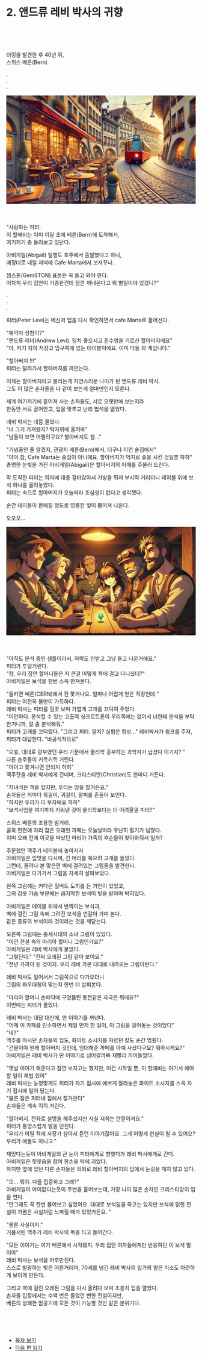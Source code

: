 # 2. 앤드류 레비 박사의 귀향 <br>
<br><br><br>

더링을 발견한 후 40년 뒤, <br>
스위스 베른(Bern)<br>

. <br>
. <br>
. <br>

![Bern 시가지](../images/ch-0-01-Bern_cafe.webp)
<br><br><br>

"사랑하는 피터. <br>
이 할애비는 이미 이달 초에 베른(Bern)에 도착해서, <br>
여기저기 좀 둘러보고 있단다. <br>

아비게일(Abigail) 일행도 호주에서 출발했다고 하니, <br>
예정대로 내일 저녁에 Cafe Marta에서 보자꾸나. <br>

잼스톤(GemSTON) 표본은 꼭 들고 와야 한다. <br>
어차피 우리 집안이 기증한건데 잠깐 꺼내온다고 뭐 별일이야 있겠니?" <br>

. <br>
. <br>
. <br>

피터(Peter Levi)는 메신저 앱을 다시 확인하면서 cafe Marta로 들어선다. <br>

"예약자 성함이?" <br>
"앤드류 레비(Andrew Levi). 덩치 좋으시고 흰수염을 기르신 할아버지에요" <br>
"아, 저기 지하 저장고 입구쪽에 있는 테이블이에요. 이미 다들 와 계십니다." <br>

"할아버지 !!!" <br>
피터는 달려가서 할아버지를 껴안는다.<br>

이제는 할아버지라고 불리는게 자연스러운 나이가 된 앤드류 레비 박사. <br>
그도 이 많은 손자들을 다 같이 보는게 얼마만인지 모른다. <br>

세계 여기저기에 흩어져 사는 손자들도, 서로 오랫만에 보는지라 <br>
한동안 서로 끌어안고, 입을 맞추고 난리 법석을 떨었다. <br>

레비 박사는 대뜸 물었다.<br>
"너 그거 가져왔지? 탁자위에 올려봐"<br>
"남들이 보면 어쩔려구요? 할아버지도 참..."<br>

"기념품인 줄 알겠지, 관광지 베른(Bern)에서, 더구나 이런 술집에서"<br>
"아이 참, Cafe Marta는 술집이 아니에요. 할아버지가 억지로 술을 시킨 것일뿐 하하" <br>
총명한 눈빛을 가진 아비게일(Abigail)은 할아버지의 어깨를 주물러 드린다. <br>

막 도착한 피터는 의자에 대충 걸터앉아서 가방을 뒤져 부시럭 거리더니 테이블 위에 보석 하나를 올려놓았다. <br>
피터는 속으로 할아버지가 오늘따라 조심성이 없다고 생각했다. <br>

순간 테이블이 환해질 정도로 영롱한 빛이 뿜어져 나온다.<br>

오오오...<br>

![alt text](../images/image.png)
<br><br><br>

"아직도 분석 중인 샘플이라서, 허락도 안받고 그냥 들고 나온거에요." <br>
피터가 투덜거린다.<br>
"참, 우리 집안 할머니들은 저 큰걸 어떻게 목에 걸고 다니셨데?"<br>
아비게일은 보석을 한번 스윽 만져본다.<br>

"들키면 쎄른(CERN)에서 전 쫓겨나요. 얼마나 어렵게 얻은 직장인데 "<br> 
피터는 여전히 불만이 가득하다. <br>
레비 박사는 피터를 힐끗 보며 가볍게 고개를 끄덕여 주었다.<br>
"미안하다. 분석할 수 있는 고출력 싱크로트론이 우리쪽에는 없어서 너한테 분석을 부탁한거니까, 잘 좀 분석해줘."<br>
피터가 고개를 끄덕였다. 
"그리고 피터. 알지? 실험은 항상..."
레비박사가 윙크를 주자, 피터가 대답한다.
"비공식적으로"

"으휴, 대대로 광부였던 우리 가문에서 물리학 공부하는 과학자가 납셨다 이거지? "<br>
다른 손주들이 키득키득 거린다.<br>
"아이고 쫓겨나면 안되지 허허"<br>
맥주잔을 레비 박사에게 건네며, 크리스티안(Christian)도 한마디 거든다.<br>

"저녀석은 책을 팠지만, 우리는 땅을 팠거든요."<br>
손자들은 저마다 목걸이, 귀걸이, 팔찌를 흔들어 보인다.<br>
"하지만 우리가 더 부자에요 하하" <br>
"보석사업을 여기까지 키워낸 것이 물리학보다는 더 어려울껄 피터?"<br>

스위스 베른의 조용한 밤거리.<br>
골목 한편에 자리 잡은 오래된 까페는 오늘날따라 유난히 활기가 넘쳤다.<br>
이미 오래 전에 이곳을 떠났던 마리아 가족의 후손들이 찾아와줘서 일까? <br>

주문했던 맥주가 테이블에 놓여지자 <br>
아비게일은 입맛을 다시며, 긴 머리를 묶으려 고개를 들었다. <br>
그런데, 올려다 본 맞은편 벽에 걸려있는 그림들을 발견한다.<br>
아비게일은 다가가서 그림을 자세히 살펴보았다.<br>

왼쪽 그림에는 커다란 힐버트 도끼를 든 거인이 있었고, <br>
그의 갑옷 가슴 부분에는 큼지막한 보석이 빛을 발하며 박혀있다.<br>

아비게일은 테이블 위에서 반짝이는 보석과, <br>
벽에 걸린 그림 속에 그려진 보석을 번갈아 가며 본다. <br>
같은 종류의 보석이라 것이라는 것을 깨닫는다. <br>

오른쪽 그림에는 중세시대의 소녀 그림이 있었다.<br>
"이건 전설 속의 마리아 할머니 그림인가요?"<br>
아비게일은 레비 박사에게 물었다.<br>
"그렇단다."
"진짜 오래된 그림 같아 보여요." <br>
"천년 가까이 된 것이지. 우리 레비 가문 대대로 내려오는 그림이란다."<br>

레비 박사도 일어서서 그림쪽으로 다가오더니 <br> 
그림의 좌우대칭이 맞는지 한번 더 살펴본다. <br>

"마리아 할머니 손바닥에 구멍뚫린 동전같은 자국은 뭐에요?"<br>
이번에는 피터가 물었다. <br>

레비 박사는 대답 대신에, 딴 이야기를 꺼낸다. <br>
"어제 이 카페를 인수하면서 제일 먼저 한 일이, 이 그림을 걸어놓는 것이었다" <br>
"네?" <br>
맥주를 마시던 손자들의 입도, 화이트 소시지를 자르던 칼도 순간 멈췄다.<br>
"건물이야 원래 할아버지 것인데, 임대해준 까페를 아예 사셨다구요? 뭐하시게요?" <br> 
아비게일은 레비 박사가 딴 이야기로 넘어갈까봐 재빨리 끼어들었다.<br>

"옛날 이야기 해준다고 잠깐 보자고는 했지만, 이건 시작일 뿐, 이 할애비는 여기서 해야할 일이 제법 있어" <br>
레비 박사는 능청맞게도 피터가 자기 접시에 예쁘게 잘라놓은 화이트 소시지를 스윽 자기 접시에 덜어 담는다. <br>
"물론 잠은 피터네 집에서 잘거란다" <br>
손자들은 계속 킥킥 거린다.<br>

"할아버지. 전화로 설명을 해주셨지만 사실 저희는 안믿어져요." <br>
피터가 퉁명스럽게 말을 던진다.<br>
"우리가 어릴 적에 자장가 삼아서 듣던 이야기잖아요. 그게 어떻게 현실이 될 수 있어요? 우리가 애들도 아니고."<br>

재밌다는듯이 아비게일의 큰 눈이 피터에게로 향했다가 레비 박사에개로 간다. <br>
아비게일은 헛웃음을 참여 한손을 턱에 괴었다. <br>
하지만 옆에 있던 다른 손자들은 의외로 레비 할아버지의 입에서 눈길을 때지 않고 있다.<br>

"오... 뭐야. 다들 집중하고 그래?" <br>
아비게일이 어이없다는듯이 주변을 훑어보는데, 가장 나이 많은 손자인 크리스티앙이 입을 연다.<br>
"안그래도 꼭 한번 물어보고 싶었어요. 대대로 보석일을 하고는 있지만 보석에 얽힌 전설이 가끔은 사실처럼 느껴질 때가 있었거든요. "<br>

"물론 사실이지." <br>
거품서린 맥주가 레비 박사의 목을 타고 들어간다.<br>

"모든 이야기는 여기 베른에서 시작됐지. 우리 집안 여자들에게만 반응하던 이 보석 말이야"<br>
레비 박사는 보석을 어루만진다. <br>
스스로 발광하는 빛은 어른거리며, 70세를 넘긴 레비 박사의 입가의 옅은 미소도 아련하게 보이게 만든다. <br>

그리고 벽에 걸린 오래된 그림을 다시 올려다 보며 조용히 입을 열었다. <br>
손자들 입장에서는 수백 번은 들었던 뻔한 전설이지만, <br>
베른의 상쾌한 밤공기에 모든 것이 가능할 것만 같은 분위기다. <br>

<br><br><br>

* [목차 보기](content_kr.md) <br>
* [다음 편 읽기](/01_gemston/KR/1-01_(KR)maria_1.md)